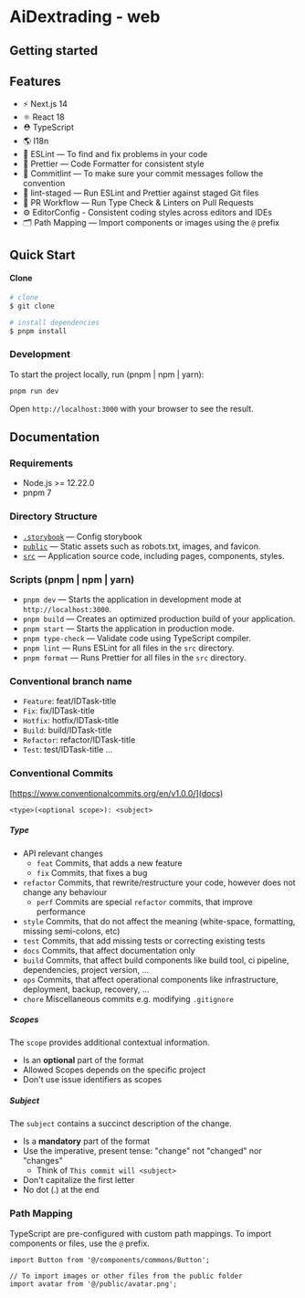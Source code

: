 # AiDextrading - web

## Getting started

## Features

- ⚡️ Next.js 14
- ⚛️ React 18
- ⛑ TypeScript
- 🌎 I18n
- 📏 ESLint — To find and fix problems in your code
- 💖 Prettier — Code Formatter for consistent style
- 🚓 Commitlint — To make sure your commit messages follow the convention
- 🚫 lint-staged — Run ESLint and Prettier against staged Git files
- 👷 PR Workflow — Run Type Check & Linters on Pull Requests
- ⚙️ EditorConfig - Consistent coding styles across editors and IDEs
- 🗂 Path Mapping — Import components or images using the `@` prefix

## Quick Start

#### Clone

```bash
# clone
$ git clone

# install dependencies
$ pnpm install
```

### Development

To start the project locally, run (pnpm | npm | yarn):

```bash
pnpm run dev
```

Open `http://localhost:3000` with your browser to see the result.

## Documentation

### Requirements

- Node.js >= 12.22.0
- pnpm 7

### Directory Structure

- [`.storybook`](.storybook) — Config storybook</br>
- [`public`](./public) — Static assets such as robots.txt, images, and favicon.</br>
- [`src`](./src) — Application source code, including pages, components, styles.

### Scripts (pnpm | npm | yarn)

- `pnpm dev` — Starts the application in development mode at `http://localhost:3000`.
- `pnpm build` — Creates an optimized production build of your application.
- `pnpm start` — Starts the application in production mode.
- `pnpm type-check` — Validate code using TypeScript compiler.
- `pnpm lint` — Runs ESLint for all files in the `src` directory.
- `pnpm format` — Runs Prettier for all files in the `src` directory.

### Conventional branch name

- `Feature`: feat/IDTask-title
- `Fix`: fix/IDTask-title
- `Hotfix`: hotfix/IDTask-title
- `Build`: build/IDTask-title
- `Refactor`: refactor/IDTask-title
- `Test`: test/IDTask-title
  ...

### Conventional Commits

[https://www.conventionalcommits.org/en/v1.0.0/](docs)

```
<type>(<optional scope>): <subject>
```

##### Type

- API relevant changes
  - `feat` Commits, that adds a new feature
  - `fix` Commits, that fixes a bug
- `refactor` Commits, that rewrite/restructure your code, however does not change any behaviour
  - `perf` Commits are special `refactor` commits, that improve performance
- `style` Commits, that do not affect the meaning (white-space, formatting, missing semi-colons, etc)
- `test` Commits, that add missing tests or correcting existing tests
- `docs` Commits, that affect documentation only
- `build` Commits, that affect build components like build tool, ci pipeline, dependencies, project version, ...
- `ops` Commits, that affect operational components like infrastructure, deployment, backup, recovery, ...
- `chore` Miscellaneous commits e.g. modifying `.gitignore`

##### Scopes

The `scope` provides additional contextual information.

- Is an **optional** part of the format
- Allowed Scopes depends on the specific project
- Don't use issue identifiers as scopes

##### Subject

The `subject` contains a succinct description of the change.

- Is a **mandatory** part of the format
- Use the imperative, present tense: "change" not "changed" nor "changes"
  - Think of `This commit will <subject>`
- Don't capitalize the first letter
- No dot (.) at the end

### Path Mapping

TypeScript are pre-configured with custom path mappings. To import components or files, use the `@` prefix.

```tsx
import Button from '@/components/commons/Button';

// To import images or other files from the public folder
import avatar from '@/public/avatar.png';
```
